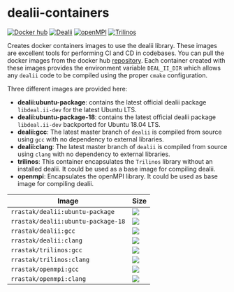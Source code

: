 # dealii-containers

[![](https://img.shields.io/docker/pulls/rrastak/dealii?style=plastic "Docker hub")](https://hub.docker.com/r/rrastak/dealii)
[![Dealii](https://github.com/rezarastak/dealii-containers/workflows/Dealii/badge.svg)](https://github.com/rezarastak/dealii-containers/actions?query=workflow%3ADealii)
[![openMPI](https://github.com/rezarastak/dealii-containers/workflows/MPI/badge.svg)](https://github.com/rezarastak/dealii-containers/actions?query=workflow%3AopenMPI)
[![Trilinos](https://github.com/rezarastak/dealii-containers/workflows/Trilinos/badge.svg)](https://github.com/rezarastak/dealii-containers/actions?query=workflow%3ATrilinos)

Creates docker containers images to use the dealii library.
These images are excellent tools for performing CI and CD in codebases.
You can pull the docker images from the docker hub [repository](https://hub.docker.com/r/rrastak/dealii).
Each container created with these images provides the environment variable `DEAL_II_DIR` which allows any `dealii` code to be compiled using the proper `cmake` configuration.

Three different images are provided here:
 * **dealii:ubuntu-package**: contains the latest official dealii package `libdeal.ii-dev` for the latest Ubuntu LTS.
 * **dealii:ubuntu-package-18**: contains the latest official dealii package `libdeal.ii-dev` backported for Ubuntu 18.04 LTS.
 * **dealii:gcc**: The latest master branch of `dealii` is compiled from source using `gcc` with no dependency to external libraries.
 * **dealii:clang**: The latest master branch of `dealii` is compiled from source using `clang` with no dependency to external libraries.
 * **trilinos**: This container encapsulates the `Trilinos` library without an installed dealii. It could be used as a base image for compiling dealii.
 * **openmpi**: Encapsulates the openMPI library. It could be used as base image for compiling dealii.

 | Image | Size |
 |---|---|
 |`rrastak/dealii:ubuntu-package`    | ![](https://img.shields.io/docker/image-size/rrastak/dealii/ubuntu-package)|
 |`rrastak/dealii:ubuntu-package-18`    | ![](https://img.shields.io/docker/image-size/rrastak/dealii/ubuntu-package-18)|
 |`rrastak/dealii:gcc`   | ![](https://img.shields.io/docker/image-size/rrastak/dealii/gcc)|
 |`rrastak/dealii:clang` | ![](https://img.shields.io/docker/image-size/rrastak/dealii/clang)|
 |`rrastak/trilinos:gcc`   | ![](https://img.shields.io/docker/image-size/rrastak/trilinos/gcc)|
 |`rrastak/trilinos:clang`   | ![](https://img.shields.io/docker/image-size/rrastak/trilinos/clang)|
 |`rrastak/openmpi:gcc`   | ![](https://img.shields.io/docker/image-size/rrastak/openmpi/gcc)|
 |`rrastak/openmpi:clang`   | ![](https://img.shields.io/docker/image-size/rrastak/openmpi/clang)|

